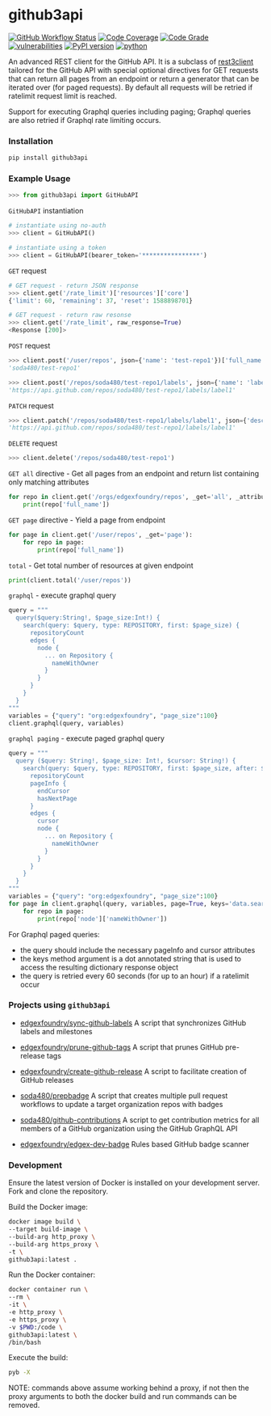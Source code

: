 # github3api #
[![GitHub Workflow Status](https://github.com/soda480/github3api/workflows/build/badge.svg)](https://github.com/soda480/github3api/actions)
[![Code Coverage](https://codecov.io/gh/soda480/github3api/branch/master/graph/badge.svg)](https://codecov.io/gh/soda480/github3api)
[![Code Grade](https://www.code-inspector.com/project/13337/status/svg)](https://frontend.code-inspector.com/project/13337/dashboard)
[![vulnerabilities](https://img.shields.io/badge/vulnerabilities-None-brightgreen)](https://pypi.org/project/bandit/)
[![PyPI version](https://badge.fury.io/py/github3api.svg)](https://badge.fury.io/py/github3api)
[![python](https://img.shields.io/badge/python-3.9-teal)](https://www.python.org/downloads/)

An advanced REST client for the GitHub API. It is a subclass of [rest3client](https://pypi.org/project/rest3client/) tailored for the GitHub API with special optional directives for GET requests that can return all pages from an endpoint or return a generator that can be iterated over (for paged requests). By default all requests will be retried if ratelimit request limit is reached.

Support for executing Graphql queries including paging; Graphql queries are also retried if Graphql rate limiting occurs.


### Installation ###
```bash
pip install github3api
```

### Example Usage ###

```python
>>> from github3api import GitHubAPI
```

`GitHubAPI` instantiation
```python
# instantiate using no-auth
>>> client = GitHubAPI()

# instantiate using a token
>>> client = GitHubAPI(bearer_token='****************')
```

`GET` request
```python
# GET request - return JSON response
>>> client.get('/rate_limit')['resources']['core']
{'limit': 60, 'remaining': 37, 'reset': 1588898701}

# GET request - return raw resonse
>>> client.get('/rate_limit', raw_response=True)
<Response [200]>
```

`POST` request
```python
>>> client.post('/user/repos', json={'name': 'test-repo1'})['full_name']
'soda480/test-repo1'

>>> client.post('/repos/soda480/test-repo1/labels', json={'name': 'label1'})['url']
'https://api.github.com/repos/soda480/test-repo1/labels/label1'
```

`PATCH` request
```python
>>> client.patch('/repos/soda480/test-repo1/labels/label1', json={'description': 'my label'})['url']
'https://api.github.com/repos/soda480/test-repo1/labels/label1'
```

`DELETE` request
```python 
>>> client.delete('/repos/soda480/test-repo1')
```

`GET all` directive - Get all pages from an endpoint and return list containing only matching attributes
```python
for repo in client.get('/orgs/edgexfoundry/repos', _get='all', _attributes=['full_name']):
    print(repo['full_name'])
```

`GET page` directive - Yield a page from endpoint
```python
for page in client.get('/user/repos', _get='page'):
    for repo in page:
        print(repo['full_name'])
```

`total` - Get total number of resources at given endpoint
```python
print(client.total('/user/repos'))
```

`graphql` - execute graphql query
```python
query = """
  query($query:String!, $page_size:Int!) {
    search(query: $query, type: REPOSITORY, first: $page_size) {
      repositoryCount
      edges {
        node {
          ... on Repository {
            nameWithOwner
          }
        }
      }
    }
  }
"""
variables = {"query": "org:edgexfoundry", "page_size":100}
client.graphql(query, variables)
```

`graphql paging` - execute paged graphql query
```python
query = """
  query ($query: String!, $page_size: Int!, $cursor: String!) {
    search(query: $query, type: REPOSITORY, first: $page_size, after: $cursor) {
      repositoryCount
      pageInfo {
        endCursor
        hasNextPage
      }
      edges {
        cursor
        node {
          ... on Repository {
            nameWithOwner
          }
        }
      }
    }
  }
"""
variables = {"query": "org:edgexfoundry", "page_size":100}
for page in client.graphql(query, variables, page=True, keys='data.search'):
    for repo in page:
        print(repo['node']['nameWithOwner'])
```

For Graphql paged queries:
- the query should include the necessary pageInfo and cursor attributes
- the keys method argument is a dot annotated string that is used to access the resulting dictionary response object
- the query is retried every 60 seconds (for up to an hour) if a ratelimit occur

### Projects using `github3api` ###

* [edgexfoundry/sync-github-labels](https://github.com/edgexfoundry/cd-management/tree/git-label-sync) A script that synchronizes GitHub labels and milestones

* [edgexfoundry/prune-github-tags](https://github.com/edgexfoundry/cd-management/tree/prune-github-tags) A script that prunes GitHub pre-release tags

* [edgexfoundry/create-github-release](https://github.com/edgexfoundry/cd-management/tree/create-github-release) A script to facilitate creation of GitHub releases

* [soda480/prepbadge](https://github.com/soda480/prepbadge) A script that creates multiple pull request workflows to update a target organization repos with badges

* [soda480/github-contributions](https://github.com/soda480/github-contributions) A script to get contribution metrics for all members of a GitHub organization using the GitHub GraphQL API

* [edgexfoundry/edgex-dev-badge](https://github.com/edgexfoundry/edgex-dev-badge) Rules based GitHub badge scanner

### Development ###

Ensure the latest version of Docker is installed on your development server. Fork and clone the repository.

Build the Docker image:
```sh
docker image build \
--target build-image \
--build-arg http_proxy \
--build-arg https_proxy \
-t \
github3api:latest .
```

Run the Docker container:
```sh
docker container run \
--rm \
-it \
-e http_proxy \
-e https_proxy \
-v $PWD:/code \
github3api:latest \
/bin/bash
```

Execute the build:
```sh
pyb -X
```

NOTE: commands above assume working behind a proxy, if not then the proxy arguments to both the docker build and run commands can be removed.
